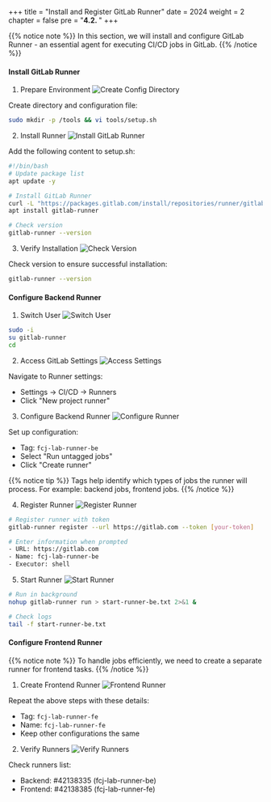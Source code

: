 +++
title = "Install and Register GitLab Runner"
date = 2024
weight = 2
chapter = false
pre = "<b>4.2. </b>"
+++

{{% notice note %}}
In this section, we will install and configure GitLab Runner - an essential agent for executing CI/CD jobs in GitLab.
{{% /notice %}}

#### Install GitLab Runner

1. Prepare Environment
![Create Config Directory](/images/4-cicd-gitlab/4.2.1.png)

Create directory and configuration file:
```bash
sudo mkdir -p /tools && vi tools/setup.sh
```

2. Install Runner
![Install GitLab Runner](/images/4-cicd-gitlab/4.2.2.png)

Add the following content to setup.sh:
```bash
#!/bin/bash
# Update package list
apt update -y

# Install GitLab Runner
curl -L "https://packages.gitlab.com/install/repositories/runner/gitlab-runner/script.deb.sh" | sudo bash
apt install gitlab-runner

# Check version
gitlab-runner --version
```

3. Verify Installation
![Check Version](/images/4-cicd-gitlab/4.2.3.png)

Check version to ensure successful installation:
```bash
gitlab-runner --version
```

#### Configure Backend Runner

1. Switch User
![Switch User](/images/4-cicd-gitlab/4.2.4.png)

```bash
sudo -i
su gitlab-runner
cd
```

2. Access GitLab Settings
![Access Settings](/images/4-cicd-gitlab/4.2.5.png)

Navigate to Runner settings:
- Settings → CI/CD → Runners
- Click "New project runner"

3. Configure Backend Runner
![Configure Runner](/images/4-cicd-gitlab/4.2.6.png)

Set up configuration:
- Tag: `fcj-lab-runner-be`
- Select "Run untagged jobs"
- Click "Create runner"

{{% notice tip %}}
Tags help identify which types of jobs the runner will process. For example: backend jobs, frontend jobs.
{{% /notice %}}

4. Register Runner
![Register Runner](/images/4-cicd-gitlab/4.2.8.png)

```bash
# Register runner with token
gitlab-runner register --url https://gitlab.com --token [your-token]

# Enter information when prompted
- URL: https://gitlab.com
- Name: fcj-lab-runner-be
- Executor: shell
```

5. Start Runner
![Start Runner](/images/4-cicd-gitlab/4.2.9.png)

```bash
# Run in background
nohup gitlab-runner run > start-runner-be.txt 2>&1 &

# Check logs
tail -f start-runner-be.txt
```

#### Configure Frontend Runner

{{% notice note %}}
To handle jobs efficiently, we need to create a separate runner for frontend tasks.
{{% /notice %}}

1. Create Frontend Runner
![Frontend Runner](/images/4-cicd-gitlab/4.2.11.png)

Repeat the above steps with these details:
- Tag: `fcj-lab-runner-fe`
- Name: `fcj-lab-runner-fe`
- Keep other configurations the same

2. Verify Runners
![Verify Runners](/images/4-cicd-gitlab/4.2.12.png)

Check runners list:
- Backend: #42138335 (fcj-lab-runner-be)
- Frontend: #42138385 (fcj-lab-runner-fe)